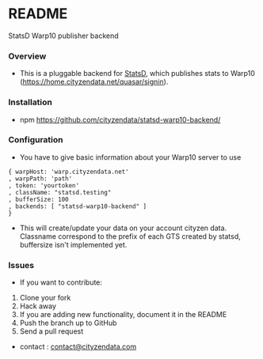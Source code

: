 # README #

StatsD Warp10 publisher backend

### Overview ###

* This is a pluggable backend for [StatsD](https://github.com/etsy/statsd), which publishes stats to Warp10 (https://home.cityzendata.net/quasar/signin).

### Installation ###

* npm https://github.com/cityzendata/statsd-warp10-backend/

### Configuration ###

* You have to give basic information about your Warp10 server to use

```
{ warpHost: 'warp.cityzendata.net'
, warpPath: 'path'
, token: 'yourtoken'
, className: "statsd.testing"
, bufferSize: 100
, backends: [ "statsd-warp10-backend" ]
}
```

* This will create/update your data on your account cityzen data. Classname correspond to the prefix of each GTS created by statsd, buffersize isn't implemented yet.

### Issues ###
* If you want to contribute:

1. Clone your fork
2. Hack away
3. If you are adding new functionality, document it in the README
4. Push the branch up to GitHub
5. Send a pull request

* contact : contact@cityzendata.com
